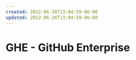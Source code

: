 ```yaml
---
created: 2022-06-26T13:04:59-06:00
updated: 2022-06-26T13:04:59-06:00
---
```

# GHE - GitHub Enterprise
